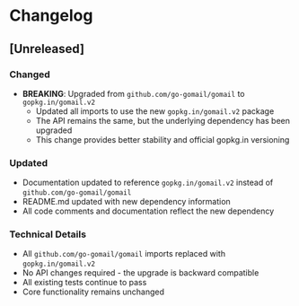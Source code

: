 # Changelog

## [Unreleased]

### Changed
- **BREAKING**: Upgraded from `github.com/go-gomail/gomail` to `gopkg.in/gomail.v2`
  - Updated all imports to use the new `gopkg.in/gomail.v2` package
  - The API remains the same, but the underlying dependency has been upgraded
  - This change provides better stability and official gopkg.in versioning

### Updated
- Documentation updated to reference `gopkg.in/gomail.v2` instead of `github.com/go-gomail/gomail`
- README.md updated with new dependency information
- All code comments and documentation reflect the new dependency

### Technical Details
- All `github.com/go-gomail/gomail` imports replaced with `gopkg.in/gomail.v2`
- No API changes required - the upgrade is backward compatible
- All existing tests continue to pass
- Core functionality remains unchanged
